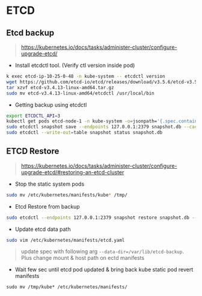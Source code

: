 # ETCD

## Etcd backup
> https://kubernetes.io/docs/tasks/administer-cluster/configure-upgrade-etcd/


* Install etcdctl tool. (Verify ctl version inside pod)
```sh
k exec etcd-ip-10-25-0-48 -n kube-system -- etcdctl version
wget https://github.com/etcd-io/etcd/releases/download/v3.5.6/etcd-v3.5.6-linux-amd64.tar.gz
tar xzvf etcd-v3.4.13-linux-amd64.tar.gz
sudo mv etcd-v3.4.13-linux-amd64/etcdctl /usr/local/bin
```

* Getting backup using etcdctl
```sh
export ETCDCTL_API=3
kubectl get pods etcd-node-1 -n kube-system -o=jsonpath='{.spec.containers[0].command}' | jq
sudo etcdctl snapshot save --endpoints 127.0.0.1:2379 snapshot.db --cacert /etc/kubernetes/pki/etcd/ca.crt --cert /etc/kubernetes/pki/etcd/server.crt --key /etc/kubernetes/pki/etcd/server.key
sudo etcdctl --write-out=table snapshot status snapshot.db
```

## ETCD Restore
> https://kubernetes.io/docs/tasks/administer-cluster/configure-upgrade-etcd/#restoring-an-etcd-cluster

* Stop the static system pods
```sh
sudo mv /etc/kubernetes/manifests/kube* /tmp/
```

* Etcd Restore from backup
```sh
sudo etcdctl --endpoints 127.0.0.1:2379 snapshot restore snapshot.db --data-dir /var/lib/etcd-backup --cacert /etc/kubernetes/pki/etcd/ca.crt --cert /etc/kubernetes/pki/etcd/server.crt --key /etc/kubernetes/pki/etcd/server.key
```

* Update etcd data path
```sh
sudo vim /etc/kubernetes/manifests/etcd.yaml
```
> update spec with following arg `--data-dir=/var/lib/etcd-backup`. Plus change mount & host path on ectd  manifests

* Wait few sec until etcd pod updated & bring back kube static pod revert manifests
```
sudo mv /tmp/kube* /etc/kubernetes/manifests/
```